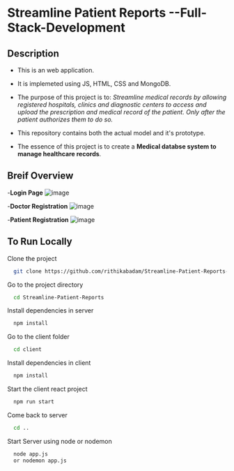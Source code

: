 # Streamline Patient Reports --Full-Stack-Development
## Description
- This is an web application.
- It is implemeted using JS, HTML, CSS and MongoDB.

- The purpose of this project is to: *Streamline medical records by allowing registered hospitals, clinics and diagnostic centers to access and upload the prescription and medical record of the patient. Only after the patient authorizes them to do so.*

- This repository contains both the actual model and it's prototype.
- The essence of this project is to create a **Medical databse system to manage healthcare records**.

## Breif Overview
-**Login Page**
![image](https://user-images.githubusercontent.com/84836309/228745132-028116ab-429d-4722-a770-5cf662e06844.png)

-**Doctor Registration**
![image](https://user-images.githubusercontent.com/84836309/228745178-eecc2345-2b12-4732-bf75-5aca3e7a676c.png)

-**Patient Registration**
![image](https://user-images.githubusercontent.com/84836309/228745397-765d12e1-950b-4150-910f-4bcb2368dce6.png)

## To Run Locally

Clone the project

```bash
  git clone https://github.com/rithikabadam/Streamline-Patient-Reports--Full-Stack-Development.git
```

Go to the project directory

```bash
  cd Streamline-Patient-Reports
```

Install dependencies in server

```bash
  npm install
```
Go to the client folder

```bash
  cd client
```
Install dependencies in client

```bash
  npm install
```

Start the client react project

```bash
  npm run start
```

Come back to server

```bash
  cd ..
```
Start Server using node or nodemon

```bash
  node app.js 
  or nodemon app.js
```


